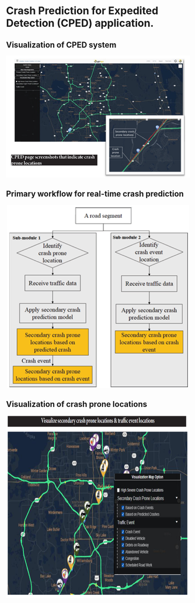 # Crash Prediction for Expedited Detection (CPED) application.

## Visualization of CPED system 
![alt text][cped]

[cped]: https://github.com/dwang181/CPED/blob/main/Figures/Main.PNG

## Primary workflow for real-time crash prediction
<p align="center">
<img src= "https://github.com/dwang181/CPED/blob/main/Figures/Modules.PNG" height="500">
<p>

## Visualization of crash prone locations
<p align="center">
<img src= "https://github.com/dwang181/CPED/blob/main/Figures/Visualization_02.PNG" height="500">
<p>
